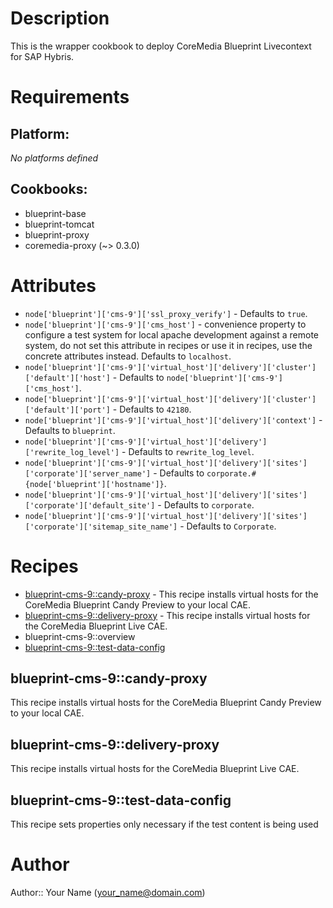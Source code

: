 # Description

This is the wrapper cookbook to deploy CoreMedia Blueprint
Livecontext for SAP Hybris.

# Requirements

## Platform:

*No platforms defined*

## Cookbooks:

* blueprint-base
* blueprint-tomcat
* blueprint-proxy
* coremedia-proxy (~> 0.3.0)

# Attributes

* `node['blueprint']['cms-9']['ssl_proxy_verify']` -  Defaults to `true`.
* `node['blueprint']['cms-9']['cms_host']` - convenience property to configure a test system for local apache development against a remote system, do not set this attribute in recipes or use it in recipes, use the concrete attributes instead. Defaults to `localhost`.
* `node['blueprint']['cms-9']['virtual_host']['delivery']['cluster']['default']['host']` -  Defaults to `node['blueprint']['cms-9']['cms_host']`.
* `node['blueprint']['cms-9']['virtual_host']['delivery']['cluster']['default']['port']` -  Defaults to `42180`.
* `node['blueprint']['cms-9']['virtual_host']['delivery']['context']` -  Defaults to `blueprint`.
* `node['blueprint']['cms-9']['virtual_host']['delivery']['rewrite_log_level']` -  Defaults to `rewrite_log_level`.
* `node['blueprint']['cms-9']['virtual_host']['delivery']['sites']['corporate']['server_name']` -  Defaults to `corporate.#{node['blueprint']['hostname']}`.
* `node['blueprint']['cms-9']['virtual_host']['delivery']['sites']['corporate']['default_site']` -  Defaults to `corporate`.
* `node['blueprint']['cms-9']['virtual_host']['delivery']['sites']['corporate']['sitemap_site_name']` -  Defaults to `Corporate`.

# Recipes

* [blueprint-cms-9::candy-proxy](#blueprint-cms-9candy-proxy) - This recipe installs virtual hosts for the CoreMedia Blueprint Candy Preview to your local CAE.
* [blueprint-cms-9::delivery-proxy](#blueprint-cms-9delivery-proxy) - This recipe installs virtual hosts for the CoreMedia Blueprint Live CAE.
* blueprint-cms-9::overview
* [blueprint-cms-9::test-data-config](#blueprint-cms-9test-data-config)

## blueprint-cms-9::candy-proxy

This recipe installs virtual hosts for the CoreMedia Blueprint Candy Preview to your local CAE.

## blueprint-cms-9::delivery-proxy

This recipe installs virtual hosts for the CoreMedia Blueprint Live CAE.

## blueprint-cms-9::test-data-config

This recipe sets properties only necessary if the test content is being used

# Author

Author:: Your Name (<your_name@domain.com>)
